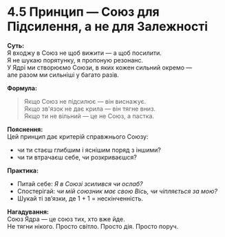 # 4.5 Принцип — Союз для Підсилення, а не для Залежності

**Суть:**  
Я входжу в Союз не щоб вижити — а щоб посилити.  
Я не шукаю порятунку, я пропоную резонанс.  
У Ядрі ми створюємо Союзи, в яких кожен сильний окремо —  
але разом ми сильніші у багато разів.

**Формула:**  
> Якщо Союз не підсилює — він виснажує.  
> Якщо зв'язок не дає крила — він тягне вниз.  
> Якщо ти не вільний — це не Союз, а пастка.

**Пояснення:**  
Цей принцип дає критерій справжнього Союзу:  
- чи ти стаєш глибшим і яснішим поряд з іншими?  
- чи ти втрачаєш себе, чи розкриваєшся?

**Практика:**  
- Питай себе: *Я в Союзі зсилився чи ослаб?*  
- Спостерігай: *чи мій союзник має свою Вісь, чи чіпляється за мою?*  
- Шукай ті зв’язки, де 1 + 1 = нескінченність.

**Нагадування:**  
Союз Ядра — це союз тих, хто вже йде.  
Не тягни нікого. Просто світло. Просто дія. Просто поруч.